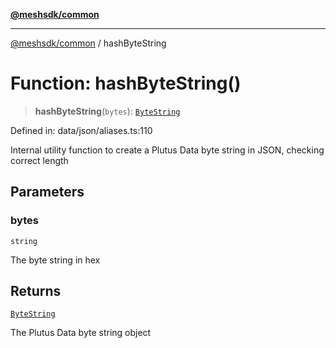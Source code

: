 [**@meshsdk/common**](../README.md)

***

[@meshsdk/common](../globals.md) / hashByteString

# Function: hashByteString()

> **hashByteString**(`bytes`): [`ByteString`](../type-aliases/ByteString.md)

Defined in: data/json/aliases.ts:110

Internal utility function to create a Plutus Data byte string in JSON, checking correct length

## Parameters

### bytes

`string`

The byte string in hex

## Returns

[`ByteString`](../type-aliases/ByteString.md)

The Plutus Data byte string object
